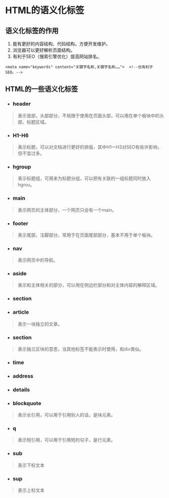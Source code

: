 # HTML的语义化标签

## 语义化标签的作用

1. 能有更好的内容结构、代码结构，方便开发维护。</br>
2. 浏览器可以更好解析页面结构。</br>
3. 有利于SEO（搜索引擎优化）提高网站排名。</br>

```
<mata name="keywords" content="关键字名称,关键字名称……">  <!--也有利于SEO。-->
```

<h2>HTML的一些语义化标签</h2>

- <h3>header</h3>

> 表示首部，头部部分，不局限于使用在页面头部，可以用在单个板块中的头部、标题区域。

- <h3>H1-H6</h3>

> 表示标题，可以对文档进行更好的排版，其中H1—H3对SEO有些许影响，但不宜过多。

- <h3>hgroup</h3>

> 表示标题组，可用来为标题分组，可以把有关联的一组标题同时放入hgrou。

- <h3>main</h3>

> 表示网页的主体部分，一个网页只会有一个main。

- <h3>footer</h3>

> 表示尾部，注脚部分，常用于在页面尾部部分，基本不用于单个板块。

- <h3>nav</h3>

> 表示网页中的导航。

- <h3>aside</h3>

> 表示和主体相关的部分，可以用在侧边栏部分和对主体内容的解释区域。

- <h3>section</h3>

- <h3>article</h3>

> 表示一块独立的文章。

- <h3>section</h3>

> 表示独立区块的意思，当其他标签不能表示时使用，和div类似。

- <h3>time</h3>

- <h3>address</h3>

- <h3>details</h3>


- <h3>blockquote</h3>

> 表示长引用，可以用于引用别人的话，是块元素。

- <h3>q</h3>

> 表示短引用，可以用于引用短的句子，是行元素。

- <h3>sub</h3>

> 表示下标文本

- <h3>sup</h3>

> 表示上标文本
